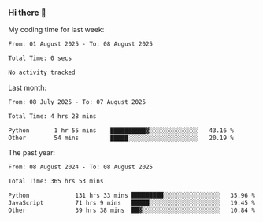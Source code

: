 ### Hi there 👋

My coding time for last week:

<!--START_SECTION:week-->

```txt
From: 01 August 2025 - To: 08 August 2025

Total Time: 0 secs

No activity tracked
```

<!--END_SECTION:week-->

Last month:

<!--START_SECTION:month-->

```txt
From: 08 July 2025 - To: 07 August 2025

Total Time: 4 hrs 28 mins

Python       1 hr 55 mins    ██████████▓░░░░░░░░░░░░░░   43.16 %
Other        54 mins         █████░░░░░░░░░░░░░░░░░░░░   20.19 %
```

<!--END_SECTION:month-->

The past year:

<!--START_SECTION:year-->

```txt
From: 08 August 2024 - To: 08 August 2025

Total Time: 365 hrs 53 mins

Python             131 hrs 33 mins █████████░░░░░░░░░░░░░░░░   35.96 %
JavaScript         71 hrs 9 mins   █████░░░░░░░░░░░░░░░░░░░░   19.45 %
Other              39 hrs 38 mins  ██▓░░░░░░░░░░░░░░░░░░░░░░   10.84 %
```

<!--END_SECTION:year-->
